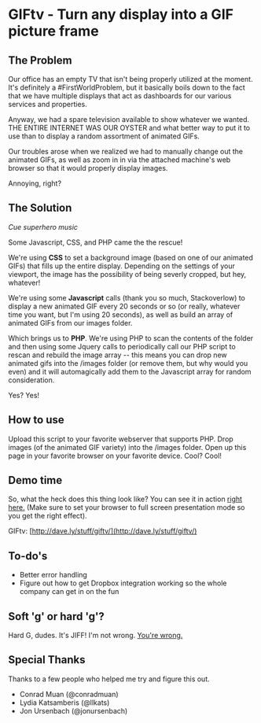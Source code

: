 # GIFtv - Turn any display into a GIF picture frame

## The Problem

Our office has an empty TV that isn't being properly utilized at the moment. It's definitely a #FirstWorldProblem, but it basically boils down to the fact that we have multiple displays that act as dashboards for our various services and properties.

Anyway, we had a spare television available to show whatever we wanted. THE ENTIRE INTERNET WAS OUR OYSTER and what better way to put it to use than to display a random assortment of animated GIFs.

Our troubles arose when we realized we had to manually change out the animated GIFs, as well as zoom in in via the attached machine's web browser so that it would properly display images.

Annoying, right?

## The Solution

*Cue superhero music*

Some Javascript, CSS, and PHP came the the rescue!

We're using **CSS** to set a background image (based on one of our animated GIFs) that fills up the entire display. Depending on the settings of your viewport, the image has the possibility of being severly cropped, but hey, whatever!

We're using some **Javascript** calls (thank you so much, Stackoverlow) to display a new animated GIF every 20 seconds or so (or really, whatever time you want, but I'm using 20 seconds), as well as build an array of animated GIFs from our images folder.

Which brings us to **PHP**. We're using PHP to scan the contents of the folder and then using some Jquery calls to periodically call our PHP script to rescan and rebuild the image array -- this means you can drop new animated gifs into the /images folder (or remove them, but why would you even) and it will automagically add them to the Javascript array for random consideration.

Yes? Yes!

## How to use

Upload this script to your favorite webserver that supports PHP. Drop images (of the animated GIF variety) into the /images folder. Open up this page in your favorite browser on your favorite device. Cool? Cool!

## Demo time

So, what the heck does this thing look like? You can see it in action [right here.](http://dave.ly/stuff/giftv/) (Make sure to set your browser to full screen presentation mode so you get the right effect).

GIFtv: [http://dave.ly/stuff/giftv/](http://dave.ly/stuff/giftv/)

## To-do's

* Better error handling
* Figure out how to get Dropbox integration working so the whole company can get in on the fun

## Soft 'g' or hard 'g'?

Hard G, dudes. It's JIFF! I'm not wrong. [You're wrong.](http://www.theatlantic.com/technology/archive/2011/02/tech-etymology-animated-gif/70504/)

## Special Thanks

Thanks to a few people who helped me try and figure this out.

* Conrad Muan (@conradmuan)
* Lydia Katsamberis (@llkats)
* Jon Ursenbach (@jonursenbach)
